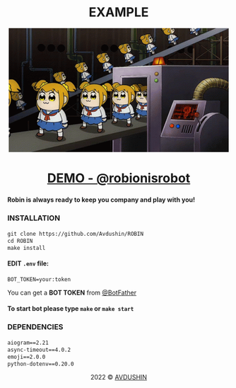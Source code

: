 <h1 align="center">EXAMPLE</h1>

<div align="center">
    <a href="https://t.me/robionisrobot" target="_blank">
        <img src="../assets/img/bots.gif" 
    </a>
</div>

<h2 align="center" style="font-size: 2em"><a href="https://t.me/robionisrobot" target="_blank">DEMO - @robionisrobot</a></h2>

#### Robin is always ready to keep you company and play with you!

### INSTALLATION

```
git clone https://github.com/Avdushin/ROBIN
cd ROBIN
make install
```
#### EDIT `.env` file:

```
BOT_TOKEN=your:token
```

You can get a **BOT TOKEN** from [@BotFather](https://t.me/BotFather)

#### To start bot please type `make` or `make start`

### DEPENDENCIES

```
aiogram==2.21
async-timeout==4.0.2
emoji==2.0.0
python-dotenv==0.20.0
```

<p align="center">2022 © <a href="https://github.com/Avdushin" target="_blank">AVDUSHIN</a></p>